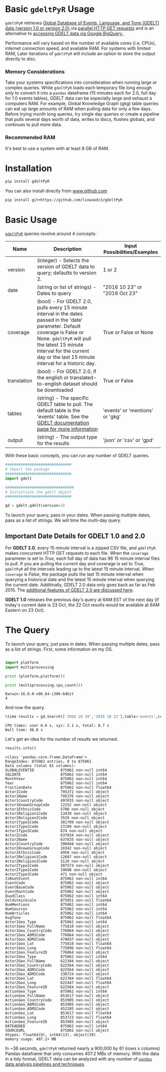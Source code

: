 
# Basic `gdeltPyR` Usage

`gdeltPyR` retrieves [Global Database of Events, Language, and Tone (GDELT) data (version 1.0 or version 2.0) ](http://gdeltproject.org/data.html#intro) via [parallel HTTP GET requests](http://docs.python-requests.org/en/v0.10.6/user/advanced/#asynchronous-requests) and is an alternative to [accessing GDELT data via Google BigQuery ](http://gdeltproject.org/data.html#googlebigquery). 

 Performance will vary based on the number of available cores (i.e. CPUs), internet connection speed, and available RAM.  For systems with limited RAM, Later iterations of `gdeltPyR` will include an option to store the output directly to disc.  

### Memory Considerations

Take your systems specifications into consideration when running large or complex queries.  While `gdeltPyR` loads each temporary file long enough only to convert it into a `pandas` dataframe (15 minutes each for 2.0, full day for 1.0 events tables), GDELT data can be especially large and exhaust a computers RAM.  For example, Global Knowledge Graph (gkg) table queries can eat up large amounts of RAM when pulling data for only a few days.  Before trying month long queries, try single day queries or create a pipeline that pulls several days worth of data, writes to discs, flushes globals, and continues to pull more data.  

### Recommended RAM

It's best to use a system with at least 8 GB of RAM.

# Installation

```bash
pip install gdeltPyR
```

You can also install directly from www.github.com

```bash
pip install git+https://github.com/linwoodc3/gdeltPyR
```

# Basic Usage

[`gdeltPyR`](https://github.com/linwoodc3/gdeltPyR) queries revolve around 4 concepts:



| **Name**    | Description                                                                                                                                                                                                                                                       | Input Possibilities/Examples    |
|-------------|-------------------------------------------------------------------------------------------------------------------------------------------------------------------------------------------------------------------------------------------------------------------|---------------------------------|
| version     | (integer)  - Selects the version of GDELT data to query; defaults to version 2.                                                                                                                                                                                   | 1 or 2                          |
| date        | (string or list of strings) - Dates to query                                                                                                                                                                                                                      | "2016 10 23" or "2016 Oct 23"   |
| coverage    | (bool) - For GDELT 2.0, pulls every 15 minute interval in the dates passed in the 'date' parameter. Default coverage is False or None.  `gdeltPyR` will pull the latest 15 minute interval for the current day or the last 15 minute interval for a historic day. | True or False or None           |
| translation | (bool) - For GDELT 2.0, if the english or translated-to-english dataset should be downloaded                                                                                                                                                                      | True or False                   |
| tables      | (string) - The specific GDELT table to pull.  The default table is the 'events' table.  See the [GDELT documentation page for more information](http://gdeltproject.org/data.html#documentation)                                                                  | 'events' or 'mentions' or 'gkg' |
| output      | (string) - The output type for the results                                                                 | 'json' or 'csv' or 'gpd' |


With these basic concepts, you can run any number of GDELT queries.


```python
##############################
# Import the package
##############################
import gdelt
```


```python
###############################
# Instantiate the gdelt object
##############################

gd = gdelt.gdelt(version=2)
```

To launch your query, pass in your dates.  When passing multiple dates, pass as a list of strings.  We will time the multi-day query.  

## Important Date Details for GDELT 1.0 and 2.0
For **GDELT 2.0**, every 15 minute interval is a zipped CSV file, and `gdeltPyR` makes concurrent HTTP GET requests to each file. When the `coverage` parameter is set to *True*, each full day of data has 96 15 minute interval files to pull.  If you are pulling the current day and coverage is set to *True*, `gdeltPyR` all the intervals leading up to the latest 15 minute interval.  When `coverage` is *False*, the package pulls the last 15 minute interval when querying a historical date and the latest 15 minute interval when querying the current date. Additinally, GDELT 2.0 data only goes back as far as Feb 2015.  The [additional features of GDELT 2.0 are discussed here](http://blog.gdeltproject.org/gdelt-2-0-our-global-world-in-realtime/). 

**GDELT 1.0** releases the previous day's query at 6AM EST of the next day (if today's current date is 23 Oct, the 22 Oct results would be available at 6AM Eastern on 23 Oct).

# The Query

To launch your query, just pass in dates.  When passing multiple dates, pass as a list of strings.  First, some information on my OS.


```python

import platform
import multiprocessing

print (platform.platform())

print (multiprocessing.cpu_count())
```

    Darwin-16.0.0-x86_64-i386-64bit
    4


And now the query.


```python
%time results = gd.Search(['2016 10 19','2016 10 22'],table='events',coverage=True)
```

    CPU times: user 6.6 s, sys: 2.1 s, total: 8.7 s
    Wall time: 36.8 s


Let's get an idea for the number of results we returned.  


```python
results.info()
```

    <class 'pandas.core.frame.DataFrame'>
    RangeIndex: 875062 entries, 0 to 875061
    Data columns (total 61 columns):
    GLOBALEVENTID            875062 non-null int64
    SQLDATE                  875062 non-null int64
    MonthYear                875062 non-null int64
    Year                     875062 non-null int64
    FractionDate             875062 non-null float64
    Actor1Code               795372 non-null object
    Actor1Name               795376 non-null object
    Actor1CountryCode        497655 non-null object
    Actor1KnownGroupCode     12252 non-null object
    Actor1EthnicCode         5780 non-null object
    Actor1Religion1Code      13439 non-null object
    Actor1Religion2Code      3529 non-null object
    Actor1Type1Code          381709 non-null object
    Actor1Type2Code          27289 non-null object
    Actor1Type3Code          674 non-null object
    Actor2Code               637834 non-null object
    Actor2Name               637835 non-null object
    Actor2CountryCode        396044 non-null object
    Actor2KnownGroupCode     10342 non-null object
    Actor2EthnicCode         4950 non-null object
    Actor2Religion1Code      12687 non-null object
    Actor2Religion2Code      3110 non-null object
    Actor2Type1Code          307573 non-null object
    Actor2Type2Code          19698 non-null object
    Actor2Type3Code          471 non-null object
    IsRootEvent              875062 non-null int64
    EventCode                875062 non-null object
    EventBaseCode            875062 non-null object
    EventRootCode            875062 non-null object
    QuadClass                875062 non-null int64
    GoldsteinScale           875051 non-null float64
    NumMentions              875062 non-null int64
    NumSources               875062 non-null int64
    NumArticles              875062 non-null int64
    AvgTone                  875062 non-null float64
    Actor1Geo_Type           875062 non-null int64
    Actor1Geo_FullName       775810 non-null object
    Actor1Geo_CountryCode    776064 non-null object
    Actor1Geo_ADM1Code       776064 non-null object
    Actor1Geo_ADM2Code       474037 non-null object
    Actor1Geo_Lat            775810 non-null float64
    Actor1Geo_Long           775896 non-null float64
    Actor1Geo_FeatureID      776064 non-null object
    Actor2Geo_Type           875062 non-null int64
    Actor2Geo_FullName       622384 non-null object
    Actor2Geo_CountryCode    622564 non-null object
    Actor2Geo_ADM1Code       622564 non-null object
    Actor2Geo_ADM2Code       330724 non-null object
    Actor2Geo_Lat            622384 non-null float64
    Actor2Geo_Long           622447 non-null float64
    Actor2Geo_FeatureID      622564 non-null object
    ActionGeo_Type           875062 non-null int64
    ActionGeo_FullName       853617 non-null object
    ActionGeo_CountryCode    853905 non-null object
    ActionGeo_ADM1Code       853905 non-null object
    ActionGeo_ADM2Code       452205 non-null object
    ActionGeo_Lat            853617 non-null float64
    ActionGeo_Long           853723 non-null float64
    ActionGeo_FeatureID      853905 non-null object
    DATEADDED                875062 non-null int64
    SOURCEURL                875062 non-null object
    dtypes: float64(9), int64(13), object(39)
    memory usage: 407.2+ MB


In ~36 seconds, `gdeltPyR` returned nearly a 900,000 by 61 (rows x columns) Pandas dataframe that only consumes 407.2 MBs of memory.  With the data in a tidy format, GDELT data can be analyzed with any number of [`pandas` data analysis pipelines and techniques](http://pandas.pydata.org/pandas-docs/stable/cookbook.html).
